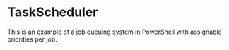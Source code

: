 # TaskScheduler
This is an example of a job queuing system in PowerShell with assignable priorities per job.
